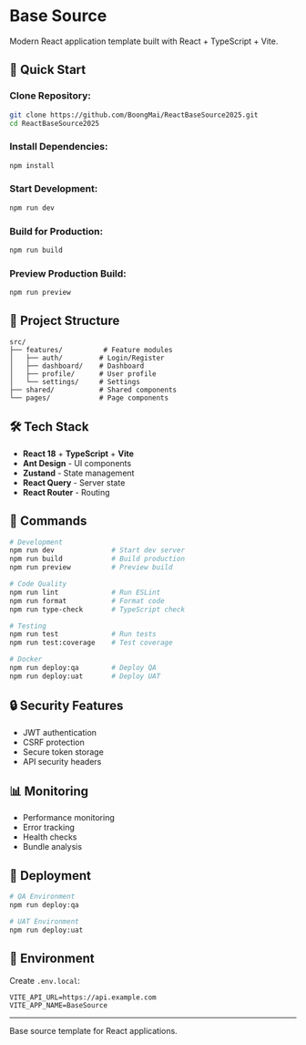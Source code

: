 # Base Source

Modern React application template built with React + TypeScript + Vite.

## 🚀 Quick Start

### **Clone Repository:**
```bash
git clone https://github.com/BoongMai/ReactBaseSource2025.git
cd ReactBaseSource2025
```

### **Install Dependencies:**
```bash
npm install
```

### **Start Development:**
```bash
npm run dev
```

### **Build for Production:**
```bash
npm run build
```

### **Preview Production Build:**
```bash
npm run preview
```

## 📁 Project Structure

```
src/
├── features/          # Feature modules
│   ├── auth/         # Login/Register
│   ├── dashboard/    # Dashboard
│   ├── profile/      # User profile
│   └── settings/     # Settings
├── shared/           # Shared components
└── pages/            # Page components
```

## 🛠 Tech Stack

- **React 18** + **TypeScript** + **Vite**
- **Ant Design** - UI components
- **Zustand** - State management
- **React Query** - Server state
- **React Router** - Routing

## 🔧 Commands

```bash
# Development
npm run dev              # Start dev server
npm run build            # Build production
npm run preview          # Preview build

# Code Quality
npm run lint             # Run ESLint
npm run format           # Format code
npm run type-check       # TypeScript check

# Testing
npm run test             # Run tests
npm run test:coverage    # Test coverage

# Docker
npm run deploy:qa        # Deploy QA
npm run deploy:uat       # Deploy UAT
```

## 🔒 Security Features

- JWT authentication
- CSRF protection
- Secure token storage
- API security headers

## 📊 Monitoring

- Performance monitoring
- Error tracking
- Health checks
- Bundle analysis

## 🚀 Deployment

```bash
# QA Environment
npm run deploy:qa

# UAT Environment
npm run deploy:uat
```

## 📝 Environment

Create `.env.local`:

```env
VITE_API_URL=https://api.example.com
VITE_APP_NAME=BaseSource
```

---

Base source template for React applications.
